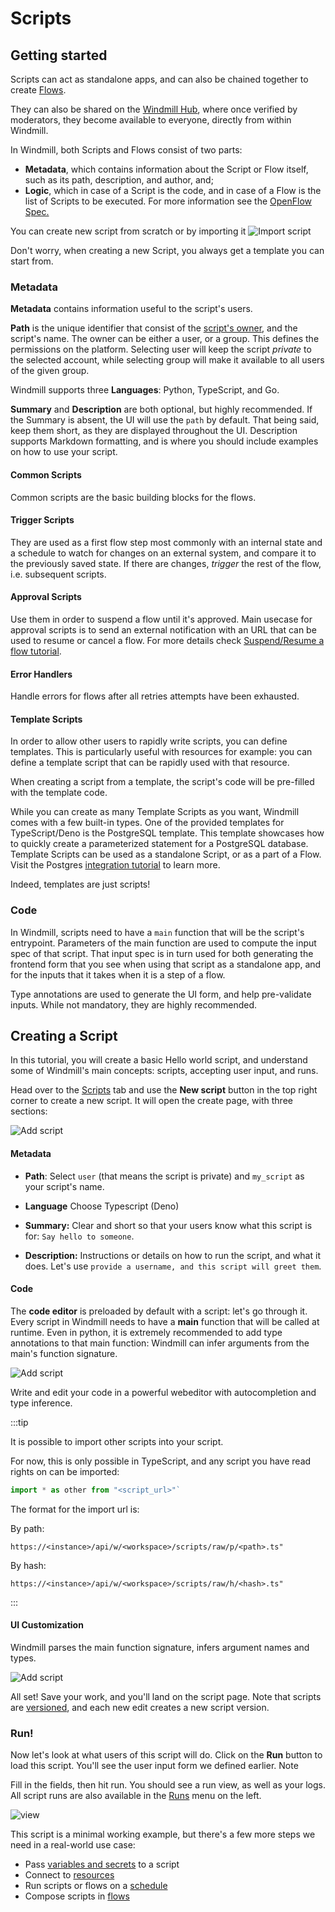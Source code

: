 # Scripts

## Getting started

Scripts can act as standalone apps, and can also be chained together to create
[Flows][flows].

They can also be shared on the [Windmill Hub][wm-hub], where once verified by
moderators, they become available to everyone, directly from within Windmill.

In Windmill, both Scripts and Flows consist of two parts:

- **Metadata**, which contains information about the Script or Flow itself, such
  as its path, description, and author, and;
- **Logic**, which in case of a Script is the code, and in case of a Flow is the
  list of Scripts to be executed. For more information see the 
  [OpenFlow Spec.][openflow]

You can create new script from scratch or by importing it
![Import script](../assets/getting_started/intro/import-script.png)

Don't worry, when creating a new Script, you always get a template you can start
from.

### Metadata

**Metadata** contains information useful to the script's users.

**Path** is the unique identifier that consist of the
[script's owner](../reference#owner), and the script's name. The owner can be
either a user, or a group. This defines the permissions on the platform.
Selecting user will keep the script _private_ to the selected account, while
selecting group will make it available to all users of the given group.

Windmill supports three **Languages**: Python, TypeScript, and Go.

**Summary** and **Description** are both optional, but highly recommended.
If the Summary is absent, the UI will use the `path` by default. That being
said, keep them short, as they are displayed throughout the UI. Description
supports Markdown formatting, and is where you should include examples on how to
use your script.

#### Common Scripts

Common scripts are the basic building blocks for the flows.

#### Trigger Scripts

They are used as a first flow step most commonly with an internal state and a
schedule to watch for changes on an external system, and compare it to the
previously saved state. If there are changes, _trigger_ the rest of the flow,
i.e. subsequent scripts.

#### Approval Scripts

Use them in order to suspend a flow until it's approved. Main usecase for
approval scripts is to send an external notification with an URL that can be
used to resume or cancel a flow. For more details check [Suspend/Resume a flow
tutorial](../how-tos/6_suspend_resume_a_flow.md).

#### Error Handlers

Handle errors for flows after all retries attempts have been exhausted.

#### Template Scripts

In order to allow other users to rapidly write scripts, you can define
templates. This is particularly useful with resources for example: you can
define a template script that can be rapidly used with that resource.

When creating a script from a template, the script's code will be pre-filled
with the template code.

While you can create as many Template Scripts as you want, Windmill comes with a
few built-in types. One of the provided templates for TypeScript/Deno is the
PostgreSQL template. This template showcases how to quickly create a
parameterized statement for a PostgreSQL database. Template Scripts can be used
as a standalone Script, or as a part of a Flow. Visit the Postgres
[integration tutorial](../integrations/postgresql) to learn more.

Indeed, templates are just scripts!


### Code

In Windmill, scripts need to have a `main` function that will be the script's
entrypoint.
Parameters of the main function are used to compute the input spec
of that script. That input spec is in turn used for both generating the
frontend form that you see when using that script as a standalone app, and
for the inputs that it takes when it is a step of a flow.

Type annotations are used to generate the UI form, and help pre-validate inputs.
While not mandatory, they are highly recommended.

## Creating a Script

In this tutorial, you will create a basic Hello world script, and understand
some of Windmill's main concepts: scripts, accepting user input, and runs.

Head over to the [Scripts][app-scripts] tab and use the **New script** button in
the top right corner to create a new script. It will open the create page, with
three sections:

![Add script](../assets/getting_started/intro/add-script.png)

#### Metadata

- **Path**: Select `user` (that means the script is private) and `my_script` as your
  script's name.

- **Language** Choose Typescript (Deno)

- **Summary:** Clear and short so that your users know what this script is for:
  `Say hello to someone`.

- **Description:** Instructions or details on how to run the script, and what it
  does. Let's use `provide a username, and this script will greet them`.

#### Code

The **code editor** is preloaded by default with a script: let's go through it.
Every script in Windmill needs to have a **main** function that will be called
at runtime. Even in python, it is extremely recommended to add type annotations
to that main function: Windmill can infer arguments from the main's function
signature.

![Add script](../assets/getting_started/intro/add-script-2.png)

Write and edit your code in a powerful webeditor with autocompletion
and type inference.

:::tip 

It is possible to import other scripts into your script.

For now, this is only possible in TypeScript, and any script you have read
rights on can be imported:

```ts
import * as other from "<script_url>"`
```

The format for the import url is:

By path:

```
https://<instance>/api/w/<workspace>/scripts/raw/p/<path>.ts"
```

By hash:

```
https://<instance>/api/w/<workspace>/scripts/raw/h/<hash>.ts"
```

:::

#### UI Customization

Windmill parses the main function signature, infers argument names and types.

![Add script](../assets/getting_started/intro/add-script-3.png)

All set! Save your work, and you'll land on the script page. Note that scripts
are [versioned](../reference#versioning), and each new edit creates a new script
version.

### Run!

Now let's look at what users of this script will do. Click on the **Run** button
to load this script. You'll see the user input form we defined earlier. Note 

Fill in the fields, then hit run. You should see a run view, as well as your
logs. All script runs are also available in the [Runs][app-runs] menu on the
left.

![view](../assets/getting_started/intro/view-result.png)

This script is a minimal working example, but there's a few more steps we need
in a real-world use case:

- Pass [variables and secrets](../how-tos/variables_and_secrets) to a script
- Connect to [resources](../how-tos/create_resources)
- Run scripts or flows on a [schedule](../how-tos/schedule)
- Compose scripts in [flows][flows]

<!-- Resources -->

[app-runs]: https://app.windmill.dev/runs
[app-scripts]: https://app.windmill.dev/scripts
[deno]: https://deno.land/
[flows]: ./flows
[openflow]: ../openflow.md
[python]: https://www.python.org/
[wm-hub]: https://hub.windmill.dev
